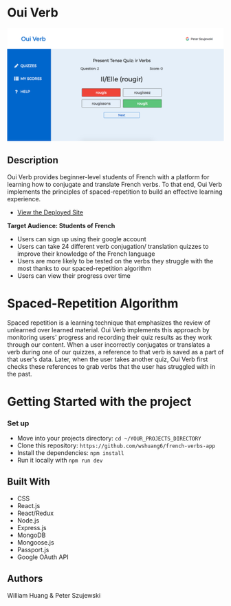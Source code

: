 # Oui Verb 

![App Dashboard](https://github.com/wshuang6/french-verbs-app/blob/master/client/images/dash.png)

## Description

Oui Verb provides beginner-level students of French with a platform for learning how to conjugate and translate French verbs. To that end, Oui Verb implements the principles of spaced-repetition to build an effective learning experience.

* [View the Deployed Site]()

**Target Audience: Students of French** 
* Users can sign up using their google account
* Users can take 24 different verb conjugation/ translation quizzes to improve their knowledge of the French language
* Users are more likely to be tested on the verbs they struggle with the most thanks to our spaced-repetition algorithm
* Users can view their progress over time

# Spaced-Repetition Algorithm

Spaced repetition is a learning technique that emphasizes the review of unlearned over learned material. Oui Verb implements this approach by monitoring users' progress and recording their quiz results as they work through our content. When a user incorrectly conjugates or translates a verb during one of our quizzes, a reference to that verb is saved as a part of that user's data. Later, when the user takes another quiz, Oui Verb first checks these references to grab verbs that the user has struggled with in the past. 

# Getting Started with the project

### Set up

* Move into your projects directory: `cd ~/YOUR_PROJECTS_DIRECTORY`
* Clone this repository: `https://github.com/wshuang6/french-verbs-app`
* Install the dependencies: `npm install`
* Run it locally with `npm run dev`

## Built With
* CSS
* React.js
* React/Redux
* Node.js
* Express.js
* MongoDB
* Mongoose.js
* Passport.js
* Google OAuth API

## Authors

William Huang & Peter Szujewski
